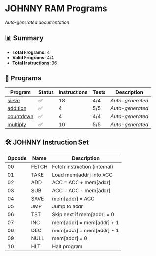 # JOHNNY RAM Programs

*Auto-generated documentation*

## 📊 Summary

- **Total Programs:** 4
- **Valid Programs:** 4/4
- **Total Instructions:** 36

## 📁 Programs

| Program | Status | Instructions | Tests | Description |
|---------|--------|--------------|-------|-------------|
| [sieve](scripts/sieve.md) | ✅ | 18 | 4/4 | *Auto-generated* |
| [addition](scripts/addition.md) | ✅ | 4 | 5/5 | *Auto-generated* |
| [countdown](scripts/countdown.md) | ✅ | 4 | 4/4 | *Auto-generated* |
| [multiply](scripts/multiply.md) | ✅ | 10 | 5/5 | *Auto-generated* |

## 🛠️ JOHNNY Instruction Set

| Opcode | Name | Description |
|--------|------|-------------|
| 00 | FETCH | Fetch instruction (internal) |
| 01 | TAKE | Load mem[addr] into ACC |
| 02 | ADD | ACC = ACC + mem[addr] |
| 03 | SUB | ACC = ACC - mem[addr] |
| 04 | SAVE | mem[addr] = ACC |
| 05 | JMP | Jump to addr |
| 06 | TST | Skip next if mem[addr] = 0 |
| 07 | INC | mem[addr] = mem[addr] + 1 |
| 08 | DEC | mem[addr] = mem[addr] - 1 |
| 09 | NULL | mem[addr] = 0 |
| 10 | HLT | Halt program |
